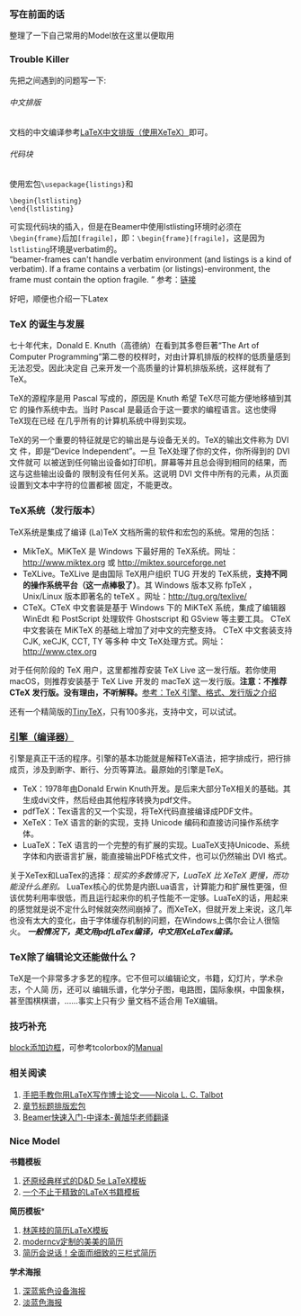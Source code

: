 ### 写在前面的话
整理了一下自己常用的Model放在这里以便取用

### Trouble Killer
先把之间遇到的问题写一下:
###### 中文排版
文档的中文编译参考[LaTeX中文排版（使用XeTeX）](http://linux-wiki.cn/wiki/LaTeX%E4%B8%AD%E6%96%87%E6%8E%92%E7%89%88%EF%BC%88%E4%BD%BF%E7%94%A8XeTeX%EF%BC%89)即可。  


###### 代码块
使用宏包`\usepackage{listings}`和
```
\begin{lstlisting}
\end{lstlisting}
```
可实现代码块的插入，但是在Beamer中使用lstlisting环境时必须在`\begin{frame}`后加`[fragile]`，即：`\begin{frame}[fragile]`，这是因为`lstlisting`环境是verbatim的。  
 “beamer-frames can't handle verbatim environment (and listings is a kind of verbatim). If a frame contains a verbatim (or listings)-environment, the frame must contain the option fragile. ”
 参考：[链接](https://tex.stackexchange.com/questions/130109/cant-insert-code-in-my-beamer-slide)  


好吧，顺便也介绍一下Latex

### TeX 的诞生与发展

七十年代末，Donald E. Knuth（高德纳）在看到其多卷巨著“The Art of Computer Programming”第二卷的校样时，对由计算机排版的校样的低质量感到无法忍受。因此决定自 己来开发一个高质量的计算机排版系统，这样就有了 TeX。

TeX的源程序是用 Pascal 写成的，原因是 Knuth 希望 TeX尽可能方便地移植到其它 的操作系统中去。当时 Pascal 是最适合于这一要求的编程语言。这也使得 TeX现在已经 在几乎所有的计算机系统中得到实现。

TeX的另一个重要的特征就是它的输出是与设备无关的。TeX的输出文件称为 DVI 文 件，即是“Device Independent”。一旦 TeX处理了你的文件，你所得到的 DVI 文件就可 以被送到任何输出设备如打印机，屏幕等并且总会得到相同的结果，而这与这些输出设备的 限制没有任何关系。这说明 DVI 文件中所有的元素，从页面设置到文本中字符的位置都被 固定，不能更改。

### TeX系统（发行版本）
TeX系统是集成了编译 (La)TeX 文档所需的软件和宏包的系统。常用的包括：

- MikTeX。MiKTeX 是 Windows 下最好用的 TeX系统。网址： http://www.miktex.org 或 http://miktex.sourceforge.net
- TeXLive。TeXLive 是由国际 TeX用户组织 TUG 开发的 TeX系统，**支持不同的操作系统平台（这一点棒极了）**。其 Windows 版本又称 fpTeX ， Unix/Linux 版本即著名的 teTeX 。网址：http://tug.org/texlive/
- CTeX。CTeX 中文套装是基于 Windows 下的 MiKTeX 系统，集成了编辑器 WinEdt 和 PostScript 处理软件 Ghostscript 和 GSview 等主要工具。 CTeX 中文套装在 MiKTeX 的基础上增加了对中文的完整支持。 CTeX 中文套装支持 CJK, xeCJK, CCT, TY 等多种 中文 TeX处理方式。网址：http://www.ctex.org

对于任何阶段的 TeX 用户，这里都推荐安装 TeX Live 这一发行版。若你使用 macOS，则推荐安装基于 TeX Live 开发的 macTeX 这一发行版。**注意：不推荐 CTeX 发行版。没有理由，不听解释。**[参考：TeX 引擎、格式、发行版之介绍](http://www.latexstudio.net/archives/51537.html)

还有一个精简版的[TinyTeX](https://yihui.org/tinytex/cn/)，只有100多兆，支持中文，可以试试。

### [引擎（编译器）](https://www.overleaf.com/learn/latex/Articles/The_TeX_family_tree:_LaTeX,_pdfTeX,_XeTeX,_LuaTeX_and_ConTeXt)
引擎是真正干活的程序。引擎的基本功能就是解释TeX语法，把字排成行，把行排成页，涉及到断字、断行、分页等算法。最原始的引擎是TeX。

- TeX：1978年由Donald Erwin Knuth开发。是后来大部分TeX相关的基础。其生成dvi文件，然后经由其他程序转换为pdf文件。
- pdfTeX：Tex语言的又一个实现，将TeX代码直接编译成PDF文件。
- XeTeX：TeX 语言的新的实现，支持 Unicode 编码和直接访问操作系统字体。
- LuaTeX：TeX 语言的一个完整的有扩展的实现。LuaTeX支持Unicode、系统字体和内嵌语言扩展，能直接输出PDF格式文件，也可以仍然输出 DVI 格式。

关于XeTex和LuaTex的选择：*现实的多数情况下，LuaTeX 比 XeTeX 更慢，而功能没什么差别。*
LuaTex核心的优势是内嵌Lua语言，计算能力和扩展性更强，但该优势利用率很低，而且运行起来你的机子性能不一定够。LuaTeX的话，用起来的感觉就是说不定什么时候就突然间崩掉了。而XeTeX，但就开发上来说，这几年也没有太大的变化，由于字体缓存机制的问题，在Windows上偶尔会让人很恼火。
***一般情况下，英文用pdfLaTex编译，中文用XeLaTex编译。***


### TeX除了编辑论文还能做什么？
TeX是一个非常多才多艺的程序。它不但可以编辑论文，书籍，幻灯片，学术杂志，个人简 历，还可以 编辑乐谱，化学分子图，电路图，国际象棋，中国象棋，甚至围棋棋谱，……事实上只有少 量文档不适合用 TeX编辑。

### 技巧补充
[block添加边框](https://tex.stackexchange.com/questions/11211/can-i-have-framed-blocks-in-beamer)，可参考tcolorbox的[Manual](https://mirror.hmc.edu/ctan/macros/latex/contrib/tcolorbox/tcolorbox.pdf)  

### 相关阅读
1. [手把手教你用LaTeX写作博士论文——Nicola L. C. Talbot][1]  
1. [章节标题排版宏包][2]
1. [Beamer快速入门-中译本-黄旭华老师翻译][3]

[1]:https://mp.weixin.qq.com/s?__biz=MzAxNjI3Mzc3Mw==&mid=2652773033&idx=1&sn=007ae6bb8c3f26b66bddb0ddb112ca58&chksm=801de2abb76a6bbdd92bf576d59ce94b7bc458f3e34b7163937a32a215262c76a9be3d1b59a9&mpshare=1&scene=24&srcid=09089mUT0Tb1wOsi0EfYYlzF#rd
[2]:https://mp.weixin.qq.com/s?__biz=MzAxNjI3Mzc3Mw==&mid=2652773067&idx=1&sn=d6e40ab83c5dfc1f5b4ca114dd7a8786&chksm=801de2c9b76a6bdfc1b45ad820632afd8e672be4a3137081a8e56b9fb4812e8b783192778e47&mpshare=1&scene=24&srcid=0908BS4VnswQpfLZCnqjr01Y#rd
[3]:http://www.latexstudio.net/archives/51706.html

### Nice Model

**书籍模板**  
1. [还原经典样式的D&D 5e LaTeX模板](http://www.latexstudio.net/archives/6865.html)  
1. [一个不止于精致的LaTeX书籍模板](http://www.latexstudio.net/archives/51443.html)  

**简历模板***  
1. [林莲枝的简历LaTeX模板](http://www.latexstudio.net/archives/7498.html)  
1. [moderncv定制的美美的简历](http://www.latexstudio.net/archives/11760.html)  
2. [简历会说话！全面而细致的三栏式简历](http://www.latexstudio.net/archives/51442.html)  

**学术海报**  
1. [深蓝紫色设备海报](http://www.latexstudio.net/archives/351.html)  
1. [淡蓝色海报](http://www.latexstudio.net/archives/5448.html)  
